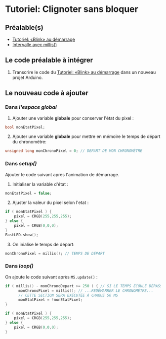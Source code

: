 # Tutoriel: Clignoter sans bloquer

## Préalable(s)

- [Tutoriel: «Blink» au démarrage](/m5stack/atom/tutoriel/blink_demarrage.md)
- [Intervalle avec millis()](/arduino/millis_intervalle.md)

## Le code préalable à intégrer

1) Transcrire le code du [Tutoriel: «Blink» au démarrage](/m5stack/atom/tutoriel/blink_demarrage.md) dans un nouveau projet Arduino.

## Le nouveau code à ajouter

### Dans _l'espace global_

1) Ajouter une variable  **globale**  pour conserver l'état du pixel :
```cpp
bool monEtatPixel;
```

2) Ajouter une variable  **globale** pour mettre en mémoire le temps de départ du chronomètre:
```cpp
unsigned long monChronoPixel = 0; // DEPART DE MON CHRONOMÈTRE
```

### Dans _setup()_

Ajouter le code suivant après l'animation de démarrage.

1) Initialiser la variable d'état :
```cpp
monEtatPixel = false;
```

2) Ajuster la valeur du pixel selon l'etat :
```cpp
if ( monEtatPixel ) {
    pixel = CRGB(255,255,255); 
} else {
    pixel = CRGB(0,0,0); 
}
FastLED.show();
```
3) On inialise le temps de départ:
```cpp
monChronoPixel = millis(); // TEMPS DE DÉPART
```

### Dans _loop()_

On ajoute le code suivant après `M5.update()` :
```cpp
if ( millis() - monChronoDepart >= 250 ) { // SI LE TEMPS ÉCOULÉ DÉPASSE 250 MS...
      monChronoPixel = millis(); // ...REDÉMARRER LE CHRONOMÈTRE...
      // CETTE SECTION SERA EXÉCUTÉE À CHAQUE 50 MS
      monEtatPixel = !monEtatPixel;
}

if ( monEtatPixel ) {
    pixel = CRGB(255,255,255); 
} else {
    pixel = CRGB(0,0,0); 
}
```

